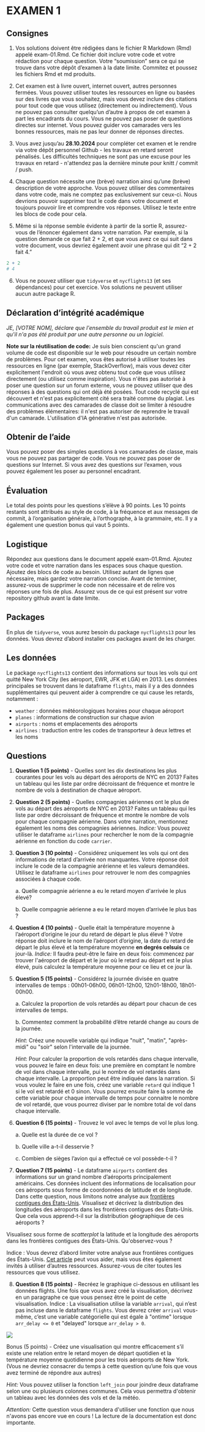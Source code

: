 # EXAMEN 1

## Consignes

1.  Vos solutions doivent être rédigées dans le fichier R Markdown (Rmd) appelé exam-01.Rmd. Ce fichier doit inclure votre code et votre rédaction pour chaque question. Votre “soumission” sera ce qui se trouve dans votre dépôt d’examen à la date limite. Commitez et poussez les fichiers Rmd et md produits.

2.  Cet examen est à livre ouvert, internet ouvert, autres personnes fermées. Vous pouvez utiliser toutes les ressources en ligne ou basées sur des livres que vous souhaitez, mais vous devez inclure des citations pour tout code que vous utilisez (directement ou indirectement). Vous ne pouvez pas consulter quelqu’un d’autre à propos de cet examen à part les encadrants du cours. Vous ne pouvez pas poser de questions directes sur internet. Vous pouvez guider vos camarades vers les bonnes ressources, mais ne pas leur donner de réponses directes.

3.  Vous avez jusqu’au **28.10.2024** pour compléter cet examen et le rendre via votre dépôt personnel Github - les travaux en retard seront pénalisés. Les difficultés techniques ne sont pas une excuse pour les travaux en retard - n'attendez pas la dernière minute pour knitt / commit / push.

4.  Chaque question nécessite une (brève) narration ainsi qu’une (brève) description de votre approche. Vous pouvez utiliser des commentaires dans votre code, mais ne comptez pas exclusivement sur ceux-ci. Nous devrions pouvoir supprimer tout le code dans votre document et toujours pouvoir lire et comprendre vos réponses. Utilisez le texte entre les blocs de code pour cela.

5.  Même si la réponse semble évidente à partir de la sortie R, assurez-vous de l’énoncer également dans votre narration. Par exemple, si la question demande ce que fait 2 + 2, et que vous avez ce qui suit dans votre document, vous devriez également avoir une phrase qui dit “2 + 2 fait 4.”

``` r
2 + 2
# 4
```

6. Vous ne pouvez utiliser que `tidyverse` et `nycflights13` (et ses dépendances) pour cet exercice. Vos solutions ne peuvent utiliser aucun autre package R.

## Déclaration d’intégrité académique

*JE, [VOTRE NOM], déclare que l'ensemble du travail produit est le mien et qu'il n'a pas été produit par une autre personne ou un logiciel.*

**Note sur la réutilisation de code:** Je suis bien conscient qu'un grand volume de code est disponible sur le web pour résoudre un certain nombre de problèmes. Pour cet examen, vous êtes autorisé à utiliser toutes les ressources en ligne (par exemple, StackOverflow), mais vous devez citer explicitement l'endroit où vous avez obtenu tout code que vous utilisez directement (ou utilisez comme inspiration). Vous n'êtes pas autorisé à poser une question sur un forum externe, vous ne pouvez utiliser que des réponses à des questions qui ont déjà été posées. Tout code recyclé qui est découvert et n'est pas explicitement cité sera traité comme du plagiat. Les communications avec des camarades de classe doit se limiter à résoudre des problèmes élémentaires: il n'est pas autoriser de reprendre le travail d'un camarade. L'utilisation d'IA générative n'est pas autorisée.

## Obtenir de l’aide
Vous pouvez poser des simples questions à vos camarades de classe, mais vous ne pouvez pas partager de code. Vous ne pouvez pas poser de questions sur Internet. Si vous avez des questions sur l’examen, vous pouvez également les poser au personnel encadrant.

## Évaluation
Le total des points pour les questions s’élève à 90 points. Les 10 points restants sont attribués au style de code, à la fréquence et aux messages de commit, à l’organisation générale, à l’orthographe, à la grammaire, etc. Il y a également une question bonus qui vaut 5 points.

## Logistique
Répondez aux questions dans le document appelé exam-01.Rmd. Ajoutez votre code et votre narration dans les espaces sous chaque question. Ajoutez des blocs de code au besoin. Utilisez autant de lignes que nécessaire, mais gardez votre narration concise. Avant de terminer, assurez-vous de supprimer le code non nécessaire et de relire vos réponses une fois de plus. Assurez vous de ce qui est présent sur votre repository github avant la date limite.

## Packages
En plus de `tidyverse`, vous aurez besoin du package `nycflights13` pour les données. Vous devrez d’abord installer ces packages avant de les charger.

## Les données
Le package `nycflights13` contient des informations sur tous les vols qui ont quitté New York City (les aéroport, EWR, JFK et LGA) en 2013. Les données principales se trouvent dans le dataframe `flights`, mais il y a des données supplémentaires qui peuvent aider à comprendre ce qui cause les retards, notamment :

- `weather` : données météorologiques horaires pour chaque aéroport
- `planes` : informations de construction sur chaque avion
- `airports` : noms et emplacements des aéroports
- `airlines` : traduction entre les codes de transporteur à deux lettres et les noms

## Questions

1.  **Question 1 (5 points)** - Quelles sont les dix destinations les plus courantes pour les vols au départ des aéroports de NYC en 2013?
    Faites un tableau qui les liste par ordre décroissant de fréquence et montre le nombre de vols à destination de chaque aéroport.
    
2.  **Question 2 (5 points)** - Quelles compagnies aériennes ont le plus de vols au départ des aéroports de NYC en 2013?
    Faites un tableau qui les liste par ordre décroissant de fréquence et montre le nombre de vols pour chaque compagnie aérienne.
    Dans votre narration, mentionnez également les noms des compagnies aériennes.
    *Indice:* Vous pouvez utiliser le dataframe `airlines` pour rechercher le nom de la compagnie aérienne en fonction du code `carrier`.
    
3.  **Question 3 (10 points)** - Considérez uniquement les vols qui ont des informations de retard d’arrivée non manquantes.
    Votre réponse doit inclure le code de la compagnie arérienne et les valeurs demandées. Utilisez le dataframe `airlines` pour retrouver le nom des compagnies associées à chaque code.

    a\.
    Quelle compagnie aérienne a eu le retard moyen d'arrivée le plus élevé?
    
    b\.
    Quelle compagnie aérienne a eu le retard moyen d’arrivée le plus bas ?
    
4.  **Question 4 (10 points)** - Quelle était la température moyenne à l’aéroport d’origine le jour du retard de départ le plus élevé ? 
Votre réponse doit inclure le nom de l’aéroport d’origine, la date du retard de départ le plus élevé et la température moyenne **en degrés celsuis** ce jour-là.
*Indice:* Il faudra peut-être le faire en deux fois: commencez par trouver l'aéroport de départ et le jour où le retard au départ est le plus élevé, puis calculez la température moyenne pour ce lieu et ce jour là.

5.  **Question 5 (15 points)** - Considérez la journée divisée en quatre intervalles de temps : 00h01-06h00, 06h01-12h00, 12h01-18h00, 18h01-00h00. 

    a\.
    Calculez la proportion de vols retardés au départ pour chacun de ces intervalles de temps.
    
    b\.
    Commentez comment la probabilité d’être retardé change au cours de la journée.
    
    *Hint*: Créez une nouvelle variable qui indique "nuit", "matin", "après-midi" ou "soir" selon l'intervalle de la journée.
    
    *Hint*: Pour calculer la proportion de vols retardés dans chaque intervalle, vous pouvez le faire en deux fois: une première en comptant le nombre de vol dans chaque intervalle, pui le nombre de vol retardés dans chaque intervalle. La proportion peut être indiquée dans la narration. Si vous voulez le faire en une fois, créez une variable `retard` qui indique 1 si le vol est retardé et 0 sinon. Vous pourrez ensuite faire la somme de cette variable pour chaque intervalle de temps pour connaitre le nombre de vol retardé, que vous pourrez diviser par le nombre total de vol dans chaque intervalle.

6.  **Question 6 (15 points)** - Trouvez le vol avec le temps de vol le plus long. 

    a\.
    Quelle est la durée de ce vol ? 
    
    b\.
    Quelle ville a-t-il desservie ? 
    
    c\. 
    Combien de sièges l’avion qui a effectué ce vol possède-t-il ?

7.  **Question 7 (15 points)** - Le dataframe `airports` contient des informations sur un grand nombre d’aéroports principalement américains. Ces données incluent des informations de localisation pour ces aéroports sous forme de coordonnées de latitude et de longitude. Dans cette question, nous limitons notre analyse aux [frontières contigues des États-Unis](https://en.wikipedia.org/wiki/Contiguous_United_States). Visualisez et décrivez la distribution des longitudes des aéroports dans les frontières contigues des États-Unis. Que cela vous apprend-t-il sur la distribution géographique de ces aéroports ?

Visualisez sous forme de *scatterplot* la latitude et la longitude des aéroports dans les frontières contigues des États-Unis. Qu'observez-vous ?

Indice : Vous devrez d’abord limiter votre analyse aux frontières contigues des États-Unis. [Cet article](https://en.wikipedia.org/wiki/List_of_extreme_points_of_the_United_States) peut vous aider, mais vous êtes également invités à utiliser d’autres ressources. Assurez-vous de citer toutes les ressources que vous utilisez.

8.  **Question 8 (15 points)** - Recréez le graphique ci-dessous en utilisant les données flights. Une fois que vous avez créé la visualisation, décrivez en un paragraphe ce que vous pensez être le point de cette visualisation. Indice : La visualisation utilise la variable `arrival`, qui n’est pas incluse dans le dataframe `flights`. Vous devrez créer `arrival` vous-même, c’est une variable catégorielle qui est égale à "ontime" lorsque `arr_delay <= 0` et "delayed" lorsque `arr_delay > 0`.

![](figs/exercice-8.png)

Bonus (5 points) - Créez une visualisation qui montre efficacement s’il existe une relation entre le retard moyen de départ quotidien et la température moyenne quotidienne pour les trois aéroports de New York. (Vous ne devriez consacrer du temps à cette question qu’une fois que vous avez terminé de répondre aux autres)

*Hint:* Vous pouvez utiliser la fonction `left_join` pour joindre deux dataframe selon une ou plusieurs colonnes communes. Cela vous permettra d'obtenir un tableau avec les données des vols et de la météo.

*Attention:* Cette question vous demandera d'utiliser une fonction que nous n'avons pas encore vue en cours ! La lecture de la documentation est donc importante.


